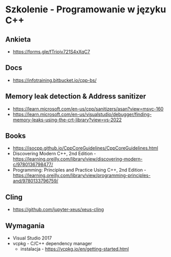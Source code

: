 # Szkolenie - Programowanie w języku C++

## Ankieta

* https://forms.gle/fTriojv721S4xXqC7

## Docs

* https://infotraining.bitbucket.io/cpp-bs/

## Memory leak detection & Address sanitizer

* https://learn.microsoft.com/en-us/cpp/sanitizers/asan?view=msvc-160
* https://learn.microsoft.com/en-us/visualstudio/debugger/finding-memory-leaks-using-the-crt-library?view=vs-2022

## Books

* https://isocpp.github.io/CppCoreGuidelines/CppCoreGuidelines.html
* Discovering Modern C++, 2nd Edition - https://learning.oreilly.com/library/view/discovering-modern-c/9780136798477/
* Programming: Principles and Practice Using C++, 2nd Edition - https://learning.oreilly.com/library/view/programming-principles-and/9780133796759/

## Cling

* https://github.com/jupyter-xeus/xeus-cling

## Wymagania

* Visual Studio 2017
* vcpkg - C/C++ dependency manager
  * instalacja - https://vcpkg.io/en/getting-started.html
